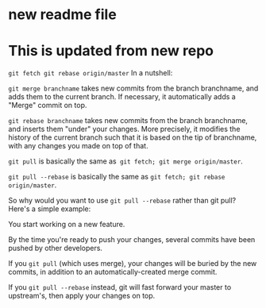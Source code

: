# new readme file

# This is updated from new repo


`git fetch
git rebase origin/master`
In a nutshell:

`git merge branchname` takes new commits from the branch branchname, and adds them to the current branch.
If necessary, it automatically adds a "Merge" commit on top.

`git rebase branchname` takes new commits from the branch branchname, and inserts them "under" your changes. More precisely, it modifies the history of the current branch such that it is based on the tip of branchname, with any changes you made on top of that.

`git pull` is basically the same as` git fetch; git merge origin/master`.

`git pull --rebase` is basically the same as `git fetch; git rebase origin/master`.


So why would you want to use `git pull --rebase` rather than git pull? Here's a simple example:

You start working on a new feature.

By the time you're ready to push your changes, several commits have been pushed by other developers.

If you `git pull` (which uses merge), your changes will be buried by the new commits, in addition to an automatically-created merge commit.

If you `git pull --rebase` instead, git will fast forward your master to upstream's, then apply your changes on top.
